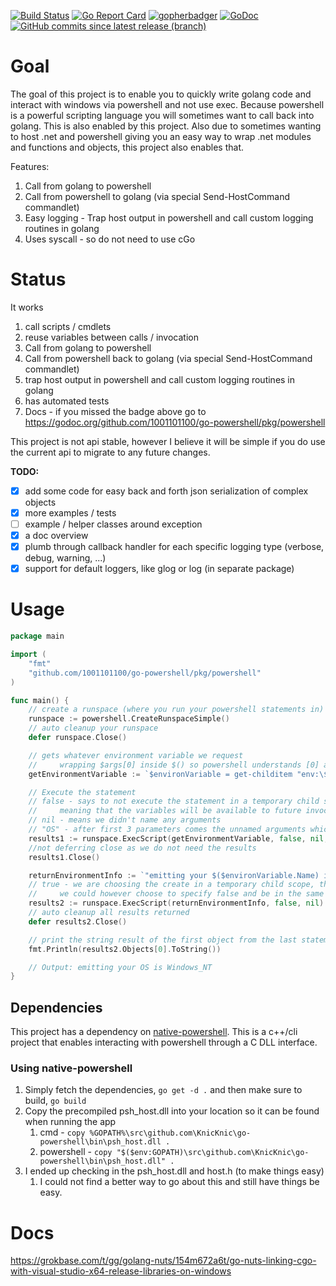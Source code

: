 [![Build Status](https://dev.azure.com/oneeyedelf1/powershell.native/_apis/build/status/KnicKnic.go-powershell?branchName=master)](https://dev.azure.com/oneeyedelf1/powershell.native/_build/latest?definitionId=3&branchName=master)
[![Go Report Card](https://goreportcard.com/badge/github.com/1001101100/go-powershell)](https://goreportcard.com/report/github.com/1001101100/go-powershell)
[![gopherbadger](https://img.shields.io/badge/Go%20Coverage-80%25-brightgreen.svg?longCache=true&style=flat)](./scripts/code_coverage.ps1)
[![GoDoc](https://godoc.org/github.com/1001101100/go-powershell/pkg/powershell?status.svg)](https://godoc.org/github.com/1001101100/go-powershell/pkg/powershell)
[![GitHub commits since latest release (branch)](https://img.shields.io/github/commits-since/KnicKnic/go-powershell/latest.svg)](https://github.com/1001101100/go-powershell/releases/latest)

# Goal

The goal of this project is to enable you to quickly write golang code and interact with windows via powershell and not use exec. Because powershell is a powerful scripting language you will sometimes want to call back into golang. This is also enabled by this project. Also due to sometimes wanting to host .net and powershell giving you an easy way to wrap .net modules and functions and objects, this project also enables that.

Features:

1. Call from golang to powershell
1. Call from powershell to golang (via special Send-HostCommand commandlet)
1. Easy logging - Trap host output in powershell and call custom logging routines in golang
1. Uses syscall - so do not need to use cGo

# Status

It works

1. call scripts / cmdlets
1. reuse variables between calls / invocation
1. Call from golang to powershell
1. Call from powershell back to golang (via special Send-HostCommand commandlet)
1. trap host output in powershell and call custom logging routines in golang
1. has automated tests
1. Docs - if you missed the badge above go to https://godoc.org/github.com/1001101100/go-powershell/pkg/powershell

This project is not api stable, however I believe it will be simple if you do use the current api to migrate to any future changes.

**TODO:**

- [x] add some code for easy back and forth json serialization of complex objects
- [X] more examples / tests
- [ ] example / helper classes around exception
- [x] a doc overview
- [x] plumb through callback handler for each specific logging type (verbose, debug, warning, ...)
- [x] support for default loggers, like glog or log (in separate package)

# Usage

```go
package main

import (
	"fmt"
	"github.com/1001101100/go-powershell/pkg/powershell"
)

func main() {
	// create a runspace (where you run your powershell statements in)
	runspace := powershell.CreateRunspaceSimple()
	// auto cleanup your runspace
	defer runspace.Close()

	// gets whatever environment variable we request
	//     wrapping $args[0] inside $() so powershell understands [0] associated with $args
	getEnvironmentVariable := `$environVariable = get-childitem "env:\$($args[0])";`

	// Execute the statement
	// false - says to not execute the statement in a temporary child scope
	//     meaning that the variables will be available to future invocations
	// nil - means we didn't name any arguments
	// "OS" - after first 3 parameters comes the unnamed arguments which we reference via $args[index]
	results1 := runspace.ExecScript(getEnvironmentVariable, false, nil, "OS")
	//not deferring close as we do not need the results
	results1.Close()

	returnEnvironmentInfo := `"emitting your $($environVariable.Name) is $($environVariable.Value)"`
	// true - we are choosing the create in a temporary child scope, the parent scope variables are still accessible to us
	//     we could however choose to specify false and be in the same scope
	results2 := runspace.ExecScript(returnEnvironmentInfo, false, nil)
	// auto cleanup all results returned
	defer results2.Close()

	// print the string result of the first object from the last statement (which happens to already be a string)
	fmt.Println(results2.Objects[0].ToString())

	// Output: emitting your OS is Windows_NT
}
```

## Dependencies

This project has a dependency on [native-powershell](https://github.com/KnicKnic/native-powershell). This is a c++/cli project that enables interacting with powershell through a C DLL interface.

### Using native-powershell

1. Simply fetch the dependencies, `go get -d .` and then make sure to build, `go build`
1. Copy the precompiled psh_host.dll into your location so it can be found when running the app
    1. cmd - `copy %GOPATH%\src\github.com\KnicKnic\go-powershell\bin\psh_host.dll .`
    1. powershell - `copy "$($env:GOPATH)\src\github.com\KnicKnic\go-powershell\bin\psh_host.dll" .`
1. I ended up checking in the psh_host.dll and host.h (to make things easy)
    1. I could not find a better way to go about this and still have things be easy.


# Docs

https://grokbase.com/t/gg/golang-nuts/154m672a6t/go-nuts-linking-cgo-with-visual-studio-x64-release-libraries-on-windows
